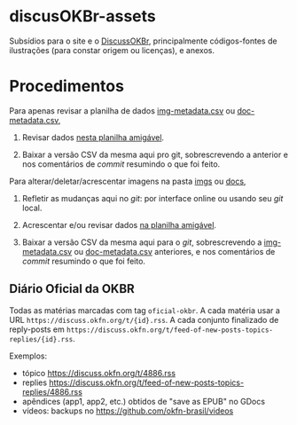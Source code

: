 # discusOKBr-assets

Subsídios para o site e o [DiscussOKBr](https://discuss.okfn.org/c/local-groups/okbr), principalmente códigos-fontes de ilustrações (para constar origem ou licenças), e anexos.

# Procedimentos

Para apenas revisar a planilha de dados [img-metadata.csv](data/img-metadata.csv) ou [doc-metadata.csv](data/doc-metadata.csv),

1. Revisar dados [nesta planilha amigável](https://docs.google.com/spreadsheets/d/1AK_GYMqoAl84nbrjbzSJXALOGKjfHlby_VOTS8tlnIM/edit#gid=0).

2. Baixar a versão CSV da mesma aqui pro git, sobrescrevendo a anterior e nos comentários de *commit* resumindo o que foi feito.


Para alterar/deletar/acrescentar imagens na pasta [imgs](imgs) ou [docs](docs),

1. Refletir as mudanças aqui no *git*: por interface online ou usando seu *git* local.

2. Acrescentar e/ou revisar dados [na planilha amigável](https://docs.google.com/spreadsheets/d/1AK_GYMqoAl84nbrjbzSJXALOGKjfHlby_VOTS8tlnIM/edit#gid=0).

3. Baixar a versão CSV da mesma aqui para o *git*, sobrescrevendo a [img-metadata.csv](data/img-metadata.csv) ou [doc-metadata.csv](data/doc-metadata.csv) anteriores, e nos comentários de *commit* resumindo o que foi feito.

## Diário Oficial da OKBR

Todas as matérias marcadas com tag `oficial-okbr`.  A cada matéria usar a URL `https://discuss.okfn.org/t/{id}.rss`. A cada conjunto finalizado de reply-posts em `https://discuss.okfn.org/t/feed-of-new-posts-topics-replies/{id}.rss`.

Exemplos: 

* tópico https://discuss.okfn.org/t/4886.rss
* replies https://discuss.okfn.org/t/feed-of-new-posts-topics-replies/4886.rss
* apêndices (app1, app2, etc.) obtidos de "save as EPUB" no GDocs
* vídeos: backups no https://github.com/okfn-brasil/videos
